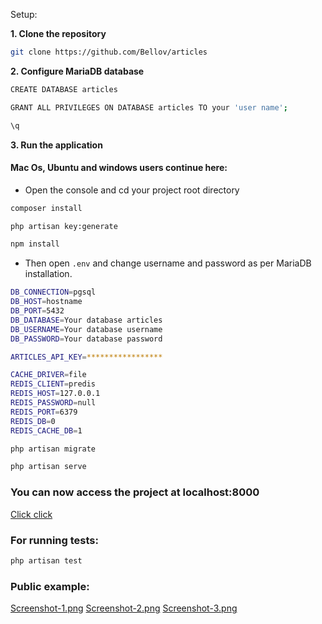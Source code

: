 Setup:

**1. Clone the repository**

 ```bash
git clone https://github.com/Bellov/articles
```

**2. Configure MariaDB database**

```bash
CREATE DATABASE articles
```
```bash 
GRANT ALL PRIVILEGES ON DATABASE articles TO your 'user name';
```

```bash
\q
```

**3.  Run the application**

#### Mac Os, Ubuntu and windows users continue here:

* Open the console and cd your project root directory

```bash
composer install
```

```bash
php artisan key:generate
```

```bash
npm install
```

* Then open `.env` and change username and password  as per
MariaDB installation.

```bash
DB_CONNECTION=pgsql
DB_HOST=hostname
DB_PORT=5432
DB_DATABASE=Your database articles
DB_USERNAME=Your database username
DB_PASSWORD=Your database password

ARTICLES_API_KEY=*****************

CACHE_DRIVER=file
REDIS_CLIENT=predis
REDIS_HOST=127.0.0.1
REDIS_PASSWORD=null
REDIS_PORT=6379
REDIS_DB=0
REDIS_CACHE_DB=1
```

```bash
php artisan migrate
```
```bash
php artisan serve
```
### You can now access the project at localhost:8000

[Click click](https://localhost:8000)

### For running tests:
```bash
php artisan test
```


### Public example:
[Screenshot-1.png](https://postimg.cc/f38rKcbV)
[Screenshot-2.png](https://postimg.cc/sQtK6wCg)
[Screenshot-3.png](https://postimg.cc/8FxhNcKy)
